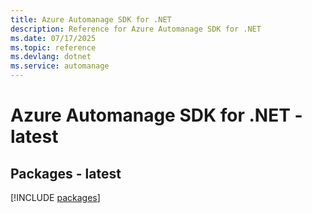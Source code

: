 ```yaml
---
title: Azure Automanage SDK for .NET
description: Reference for Azure Automanage SDK for .NET
ms.date: 07/17/2025
ms.topic: reference
ms.devlang: dotnet
ms.service: automanage
---
```

# Azure Automanage SDK for .NET - latest
## Packages - latest
[!INCLUDE [packages](automanage-index.md)]